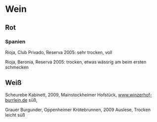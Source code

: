 # Wein #

## Rot ##

### Spanien ###

Rioja, Club Privado, Reserva 2005:
sehr trocken, voll 

Rioja, Beronia, Reserva 2005:
trocken, etwas wässrig am beim ersten schmecken

## Weiß ##

Scheurebe Kabinett, 2009, Mainstockheimer Hofstück, www.winzerhof-burrlein.de
süß, 

Grauer Burgunder, Oppenheimer Krötebrunnen, 2009 Auslese, Trocken 
leicht süß